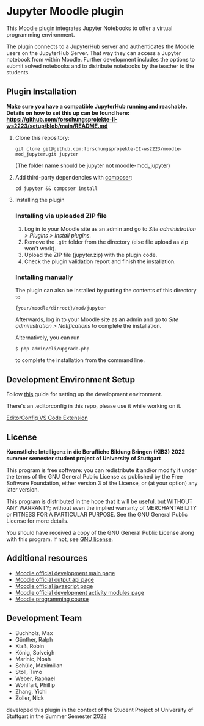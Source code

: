# Jupyter Moodle plugin

This Moodle plugin integrates Jupyter Notebooks to offer a virtual programming environment.

The plugin connects to a JupyterHub server and authenticates the Moodle users on the JupyterHub Server. That way they
can access a Jupyter notebook from within Moodle. Further development includes the options to submit solved
notebooks and to distribute notebooks by the teacher to the students.

## Plugin Installation

**Make sure you have a compatible JupyterHub running and reachable.  
Details on how to set this up can be found here: https://github.com/forschungsprojekte-II-ws2223/setup/blob/main/README.md**

1. Clone this repository:

   ```shell
   git clone git@github.com:forschungsprojekte-II-ws2223/moodle-mod_jupyter.git jupyter
   ```

   (The folder name should be jupyter not moodle-mod_jupyter)

1. Add third-party dependencies with [composer](https://getcomposer.org/download/):

   ```shell
   cd jupyter && composer install
   ```

1. Installing the plugin

   ### Installing via uploaded ZIP file

   1. Log in to your Moodle site as an admin and go to _Site administration >
      Plugins > Install plugins_.
   1. Remove the `.git` folder from the directory (else file upload as zip won't work).
   1. Upload the ZIP file (jupyter.zip) with the plugin code.
   1. Check the plugin validation report and finish the installation.

   ### Installing manually

   The plugin can also be installed by putting the contents of this directory to

   `{your/moodle/dirroot}/mod/jupyter`

   Afterwards, log in to your Moodle site as an admin and go to _Site administration >
   Notifications_ to complete the installation.

   Alternatively, you can run

   `$ php admin/cli/upgrade.php`

   to complete the installation from the command line.

## Development Environment Setup

Follow [this](https://github.com/forschungsprojekte-II-ws2223/setup/blob/main/DevEnvSetup.md) guide for setting up the development environment.

There's an .editorconfig in this repo, please use it while working on it.

[EditorConfig VS Code Extension](vscode://extension/EditorConfig.EditorConfig)

## License

**Kuenstliche Intelligenz in die Berufliche Bildung Bringen (KIB3)**
**2022 summer semester student project of University of Stuttgart**

This program is free software: you can redistribute it and/or modify it under
the terms of the GNU General Public License as published by the Free Software
Foundation, either version 3 of the License, or (at your option) any later
version.

This program is distributed in the hope that it will be useful, but WITHOUT ANY
WARRANTY; without even the implied warranty of MERCHANTABILITY or FITNESS FOR A
PARTICULAR PURPOSE. See the GNU General Public License for more details.

You should have received a copy of the GNU General Public License along with
this program. If not, see [GNU license](https://www.gnu.org/licenses).

## Additional resources

- [Moodle official development main page](https://docs.moodle.org/dev/Main_Page)
- [Moodle official output api page](https://docs.moodle.org/dev/Output_API)
- [Moodle official javascript page](https://docs.moodle.org/dev/Javascript_Modules)
- [Moodle official development activity modules page](https://docs.moodle.org/dev/Activity_modules)
- [Moodle programming course](https://www.youtube.com/playlist?list=PLgfLVzXXIo5q10qVXDVyD-JZVyZL9pCq0)

## Development Team

- Buchholz, Max
- Günther, Ralph
- Klaß, Robin
- König, Solveigh
- Marinic, Noah
- Schüle, Maximilian
- Stoll, Timo
- Weber, Raphael
- Wohlfart, Phillip
- Zhang, Yichi
- Zoller, Nick

developed this plugin in the context of the Student Project of University of Stuttgart in the Summer Semester 2022
